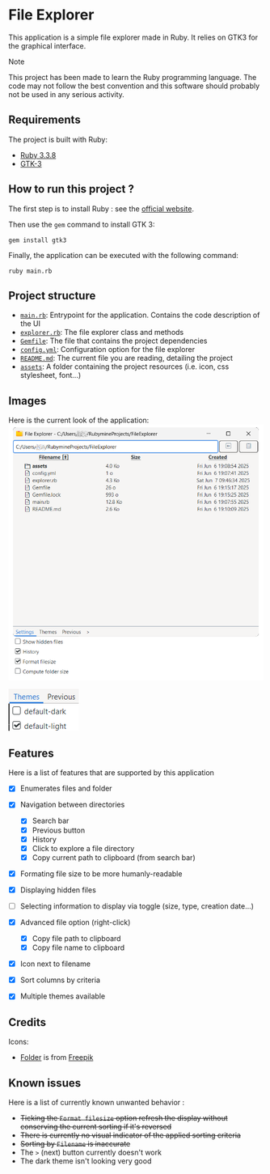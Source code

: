 # File Explorer

This application is a simple file explorer made in Ruby. It relies on GTK3 for the graphical interface.

> [!NOTE]
> This project has been made to learn the Ruby programming language. The code may not follow the best convention and 
> this software should probably not be used in any serious activity.


## Requirements

The project is built with Ruby:
- [Ruby 3.3.8](https://www.ruby-lang.org/en/downloads/)
- [GTK-3](https://docs.gtk.org/gtk3/)


## How to run this project ?

The first step is to install Ruby : see the [official website](https://www.ruby-lang.org/en/downloads/).

Then use the `gem` command to install GTK 3:
```shell
gem install gtk3
```

Finally, the application can be executed with the following command:
```shell
ruby main.rb
```


## Project structure

- [`main.rb`](main.rb): Entrypoint for the application. Contains the code description of the UI
- [`explorer.rb`](explorer.rb): The file explorer class and methods
- [`Gemfile`](Gemfile): The file that contains the project dependencies
- [`config.yml`](config.yml): Configuration option for the file explorer
- [`README.md`](README.md): The current file you are reading, detailing the project
- [`assets`](assets): A folder containing the project resources (i.e. icon, css stylesheet, font...) 


## Images

Here is the current look of the application:
![Software preview](assets/screens/preview-1.png)

![!Theme preview](assets/screens/preview-2.png)


## Features

Here is a list of features that are supported by this application
- [x] Enumerates files and folder
- [x] Navigation between directories
  - [x] Search bar
  - [x] Previous button
  - [x] History
  - [x] Click to explore a file directory
  - [x] Copy current path to clipboard (from search bar)
- [x] Formating file size to be more humanly-readable
- [x] Displaying hidden files
- [ ] Selecting information to display via toggle (size, type, creation date...)
- [x] Advanced file option (right-click)
  - [x] Copy file path to clipboard
  - [x] Copy file name to clipboard
- [x] Icon next to filename
- [x] Sort columns by criteria
- [x] Multiple themes available


## Credits

Icons:
- [Folder](assets/icons/folder-icon-128.png) is from [Freepik](https://www.flaticon.com/authors/freepik)


## Known issues

Here is a list of currently known unwanted behavior :
- ~~Ticking the `Format filesize` option refresh the display without conserving the current sorting if it's reversed~~
- ~~There is currently no visual indicator of the applied sorting criteria~~
- ~~Sorting by `Filename` is inaccurate~~
- The `>` (next) button currently doesn't work
- The dark theme isn't looking very good